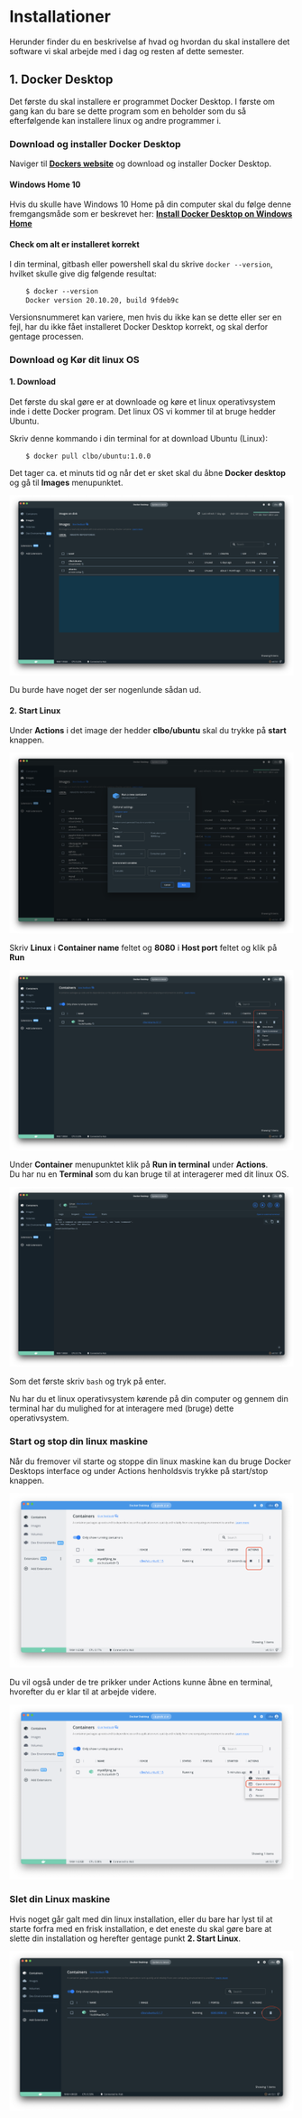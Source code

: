 <!-- JS use if these pages are used as githubpages. can be deleted if used elsewhere -->
<script src="https://code.jquery.com/jquery-3.2.1.min.js"></script>
<script src="../script.js"></script> 

# Installationer
Herunder finder du en beskrivelse af hvad og hvordan du skal installere det software vi skal arbejde med i dag og resten af dette semester.


## 1. Docker Desktop
Det første du skal installere er programmet Docker Desktop. I første om gang kan du bare se dette program som en beholder som du så efterfølgende kan installere linux og andre programmer i. 

### Download og installer Docker Desktop
Naviger til **[Dockers website](https://www.docker.com/)** og download og installer Docker Desktop.

#### Windows Home 10
Hvis du skulle have Windows 10 Home på din computer skal du følge denne fremgangsmåde som er beskrevet her:
**[Install Docker Desktop on Windows Home](https://docs.docker.com/docker-for-windows/install-windows-home/)**

#### Check om alt er installeret korrekt
I din terminal, gitbash eller powershell skal du skrive ``` docker --version ```, hvilket skulle give dig følgende resultat:  

````
	$ docker --version
	Docker version 20.10.20, build 9fdeb9c
````
Versionsnummeret kan variere, men hvis du ikke kan se dette eller ser en fejl, har du ikke fået installeret Docker Desktop korrekt, og skal derfor gentage processen.


### Download og Kør dit linux OS

#### 1. Download    

Det første du skal gøre er at downloade og køre et linux operativsystem inde i dette Docker program. Det linux OS vi kommer til at bruge hedder Ubuntu.

Skriv denne kommando i din terminal for at download Ubuntu (Linux):

````
	$ docker pull clbo/ubuntu:1.0.0
````

Det tager ca. et minuts tid og når det er sket skal du åbne **Docker desktop** og gå til **Images** menupunktet.

![](../img/desktop/desktop_1.png)

Du burde have noget der ser nogenlunde sådan ud.

#### 2. Start Linux

Under **Actions** i det image der hedder **clbo/ubuntu** skal du trykke på **start** knappen.    

![](../img/desktop/desktop_2.png)

Skriv **Linux** i **Container name** feltet og **8080** i **Host port** feltet og klik på **Run**

![](../img/desktop/desktop_3.png)

Under **Container** menupunktet klik på **Run in terminal** under **Actions**.    
Du har nu en **Terminal** som du kan bruge til at interagerer med dit linux OS.   

![](../img/desktop/desktop_4.png)

Som det første skriv ````bash```` og tryk på enter.    

<!--   
Efter Linux er downloadet og startet skulle du gerne se noget lignenede dette i din terminal: 

````
	$ docker run -it clbo/ubuntu:1.0.0
	To run a command as administrator (user "root"), use "sudo <command>".
	See "man sudo_root" for details.

	clbo@5743d5b63a70:/$ 	

````
-->    

Nu har du et linux operativsystem kørende på din computer og gennem din terminal har du mulighed for at interagere med (bruge) dette operativsystem.

### Start og stop din linux maskine
Når du fremover vil starte og stoppe din linux maskine kan du bruge Docker Desktops interface og under Actions henholdsvis trykke på start/stop knappen.

![](../img/docker_1.png)

Du vil også under de tre prikker under Actions kunne åbne en terminal, hvorefter du er klar til at arbejde videre.

![](../img/docker_2.png) 


### Slet din Linux maskine
Hvis noget går galt med din linux installation, eller du bare har lyst til at starte forfra med en frisk installation, e det eneste du skal gøre bare at slette din installation og herefter gentage punkt **2. Start Linux**.


![](../img/desktop/desktop_5.png)





